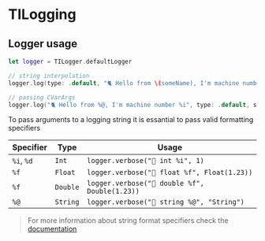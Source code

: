 # TILogging

## Logger usage

```swift
let logger = TILogger.defaultLogger

// string interpolation
logger.log(type: .default, "🐈 Hello from \(someName), I'm machine number \(someNumer)")

// passing CVarArgs
logger.log("🐈 Hello from %@, I'm machine number %i", type: .default, someName, someNumber)
```

To pass arguments to a logging string it is essantial to pass valid formatting specifiers

| Specifier | Type | Usage |
| --------- | ---- | ----- |
| `%i`, `%d` | `Int` | `logger.verbose("🎉 int %i", 1)` |
| `%f` | `Float` | `logger.verbose("🎉 float %f", Float(1.23))` |
| `%f` | `Double` | `logger.verbose("🎉 double %f", Double(1.23))` |
| `%@` | `String` | `logger.verbose("🎉 string %@", "String")` |

> For more information about string format specifiers check the [documentation](https://developer.apple.com/library/archive/documentation/Cocoa/Conceptual/Strings/Articles/formatSpecifiers.html)
